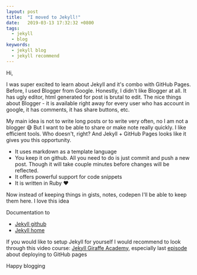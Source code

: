 ```yaml
---
layout: post
title:  "I moved to Jekyll!"
date:   2019-03-13 17:32:32 +0800
tags: 
  - jekyll 
  - blog
keywords:
  - jekyll blog
  - jekyll recommend 
---
```

Hi,

I was super excited to learn about Jekyll and it's combo with GitHub Pages. Before, I used Blogger from Google. Honestly, I didn't like Blogger at all. It has ugly editor, html generated for post is brutal to edit.
The nice things about Blogger - it is available right away for every user who has account in google, it has comments, it has share buttons, etc.

My main idea is not to write long posts or to write very often, no I am not a blogger 😅
But I want to be able to share or make note really quickly. I like efficient tools. Who doesn't, right?
And Jekyll + GitHub Pages looks like it gives you this opportunity. 
- It uses markdown as a template language
- You keep it on github. All you need to do is just commit and push a new post. Though it will take couple minutes before changes will be reflected.
- It offers powerful support for code snippets
- It is written in Ruby ♥️

Now instead of keeping things in gists, notes, codepen I'll be able to keep them here. I love this idea

Documentation to 
- [Jekyll github](https://github.com/jekyll/jekyll)
- [Jekyll home](https://jekyllrb.com)

If you would like to setup Jekyll for yourself I would recommend to look through this video course:
[Jekyll Giraffe Academy](https://www.youtube.com/playlist?list=PLLAZ4kZ9dFpOPV5C5Ay0pHaa0RJFhcmcB), especially last [episode](https://www.youtube.com/watch?v=fqFjuX4VZmU&list=PLLAZ4kZ9dFpOPV5C5Ay0pHaa0RJFhcmcB&index=20&t=0s) about deploying to GitHub pages

Happy blogging
